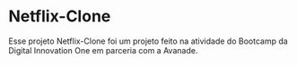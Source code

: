 # Netflix-Clone
Esse projeto Netflix-Clone foi um projeto feito na atividade do Bootcamp da Digital Innovation One em parceria com a Avanade.
